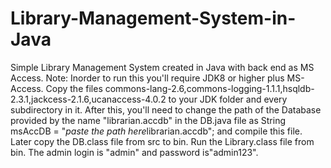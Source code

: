 # Library-Management-System-in-Java
Simple Library Management System created in Java with back end as MS Access.
Note:
Inorder to run this you'll require JDK8 or higher plus MS-Access.
Copy the files commons-lang-2.6,commons-logging-1.1.1,hsqldb-2.3.1,jackcess-2.1.6,ucanaccess-4.0.2 to your JDK folder and every subdirectory in it.
After this, you'll need to change the path of the Database provided by the name "librarian.accdb" in the DB.java file as             String msAccDB = "*paste the path here*librarian.accdb"; and compile this file.
Later copy the DB.class file from src to bin.
Run the Library.class file from bin.
The admin login is "admin" and password is"admin123".
